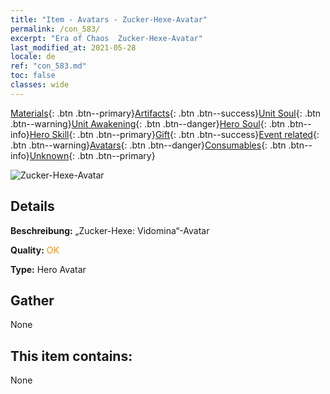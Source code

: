 ```yaml
---
title: "Item - Avatars - Zucker-Hexe-Avatar"
permalink: /con_583/
excerpt: "Era of Chaos  Zucker-Hexe-Avatar"
last_modified_at: 2021-05-28
locale: de
ref: "con_583.md"
toc: false
classes: wide
---
```

 [Materials](/ItemsDE/){: .btn .btn--primary}[Artifacts](/ItemsDE/Artifacts/){: .btn .btn--success}[Unit Soul](/ItemsDE/UnitSoul/){: .btn .btn--warning}[Unit Awakening](/ItemsDE/UnitAwakening/){: .btn .btn--danger}[Hero Soul](/ItemsDE/HeroSoul/){: .btn .btn--info}[Hero Skill](/ItemsDE/HeroSkill/){: .btn .btn--primary}[Gift](/ItemsDE/Gift/){: .btn .btn--success}[Event related](/ItemsDE/Events/){: .btn .btn--warning}[Avatars](/ItemsDE/Avatars/){: .btn .btn--danger}[Consumables](/ItemsDE/Consumables/){: .btn .btn--info}[Unknown](/ItemsDE/Unknown/){: .btn .btn--primary}

 ![Zucker-Hexe-Avatar](/images/h/h_Vidomina5.jpg)

## Details
 **Beschreibung:** „Zucker-Hexe: Vidomina“-Avatar

 **Quality:** <span style="color: #FF8C00">OK</span>

 **Type:** Hero Avatar

## Gather

  None

## This item contains:

  None

